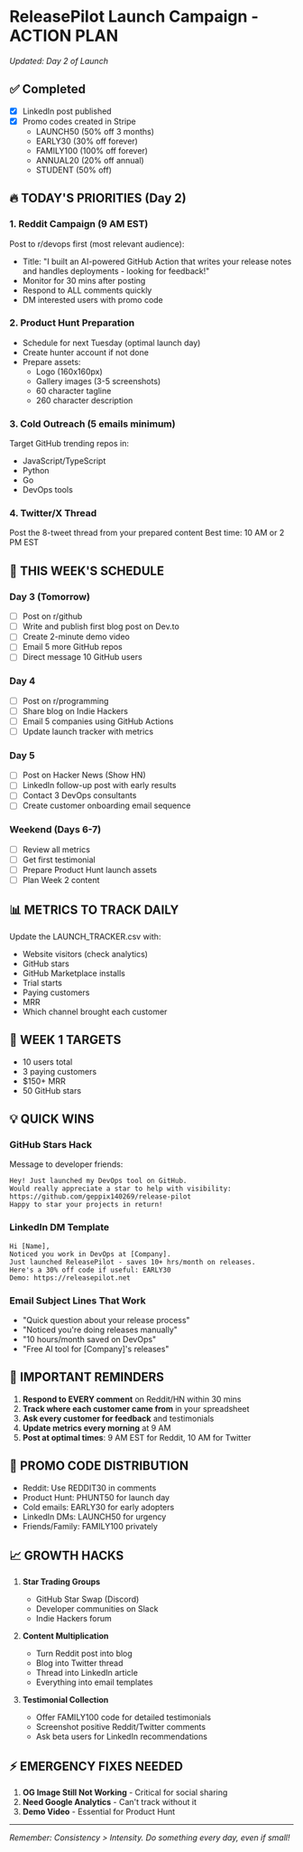 # ReleasePilot Launch Campaign - ACTION PLAN
*Updated: Day 2 of Launch*

## ✅ Completed
- [x] LinkedIn post published
- [x] Promo codes created in Stripe
  - LAUNCH50 (50% off 3 months)
  - EARLY30 (30% off forever)
  - FAMILY100 (100% off forever)
  - ANNUAL20 (20% off annual)
  - STUDENT (50% off)

## 🔥 TODAY'S PRIORITIES (Day 2)

### 1. Reddit Campaign (9 AM EST)
Post to r/devops first (most relevant audience):
- Title: "I built an AI-powered GitHub Action that writes your release notes and handles deployments - looking for feedback!"
- Monitor for 30 mins after posting
- Respond to ALL comments quickly
- DM interested users with promo code

### 2. Product Hunt Preparation
- Schedule for next Tuesday (optimal launch day)
- Create hunter account if not done
- Prepare assets:
  - Logo (160x160px)
  - Gallery images (3-5 screenshots)
  - 60 character tagline
  - 260 character description

### 3. Cold Outreach (5 emails minimum)
Target GitHub trending repos in:
- JavaScript/TypeScript
- Python
- Go
- DevOps tools

### 4. Twitter/X Thread
Post the 8-tweet thread from your prepared content
Best time: 10 AM or 2 PM EST

## 📅 THIS WEEK'S SCHEDULE

### Day 3 (Tomorrow)
- [ ] Post on r/github 
- [ ] Write and publish first blog post on Dev.to
- [ ] Create 2-minute demo video
- [ ] Email 5 more GitHub repos
- [ ] Direct message 10 GitHub users

### Day 4
- [ ] Post on r/programming
- [ ] Share blog on Indie Hackers
- [ ] Email 5 companies using GitHub Actions
- [ ] Update launch tracker with metrics

### Day 5
- [ ] Post on Hacker News (Show HN)
- [ ] LinkedIn follow-up post with early results
- [ ] Contact 3 DevOps consultants
- [ ] Create customer onboarding email sequence

### Weekend (Days 6-7)
- [ ] Review all metrics
- [ ] Get first testimonial
- [ ] Prepare Product Hunt launch assets
- [ ] Plan Week 2 content

## 📊 METRICS TO TRACK DAILY

Update the LAUNCH_TRACKER.csv with:
- Website visitors (check analytics)
- GitHub stars
- GitHub Marketplace installs
- Trial starts
- Paying customers
- MRR
- Which channel brought each customer

## 🎯 WEEK 1 TARGETS
- 10 users total
- 3 paying customers
- $150+ MRR
- 50 GitHub stars

## 💡 QUICK WINS

### GitHub Stars Hack
Message to developer friends:
```
Hey! Just launched my DevOps tool on GitHub. 
Would really appreciate a star to help with visibility: 
https://github.com/geppix140269/release-pilot
Happy to star your projects in return!
```

### LinkedIn DM Template
```
Hi [Name],
Noticed you work in DevOps at [Company].
Just launched ReleasePilot - saves 10+ hrs/month on releases.
Here's a 30% off code if useful: EARLY30
Demo: https://releasepilot.net
```

### Email Subject Lines That Work
- "Quick question about your release process"
- "Noticed you're doing releases manually"
- "10 hours/month saved on DevOps"
- "Free AI tool for [Company]'s releases"

## 🚨 IMPORTANT REMINDERS

1. **Respond to EVERY comment** on Reddit/HN within 30 mins
2. **Track where each customer came from** in your spreadsheet
3. **Ask every customer for feedback** and testimonials
4. **Update metrics every morning** at 9 AM
5. **Post at optimal times**: 9 AM EST for Reddit, 10 AM for Twitter

## 🎁 PROMO CODE DISTRIBUTION

- Reddit: Use REDDIT30 in comments
- Product Hunt: PHUNT50 for launch day
- Cold emails: EARLY30 for early adopters
- LinkedIn DMs: LAUNCH50 for urgency
- Friends/Family: FAMILY100 privately

## 📈 GROWTH HACKS

1. **Star Trading Groups**
   - GitHub Star Swap (Discord)
   - Developer communities on Slack
   - Indie Hackers forum

2. **Content Multiplication**
   - Turn Reddit post into blog
   - Blog into Twitter thread
   - Thread into LinkedIn article
   - Everything into email templates

3. **Testimonial Collection**
   - Offer FAMILY100 code for detailed testimonials
   - Screenshot positive Reddit/Twitter comments
   - Ask beta users for LinkedIn recommendations

## ⚡ EMERGENCY FIXES NEEDED

1. **OG Image Still Not Working** - Critical for social sharing
2. **Need Google Analytics** - Can't track without it
3. **Demo Video** - Essential for Product Hunt

---

*Remember: Consistency > Intensity. Do something every day, even if small!*
